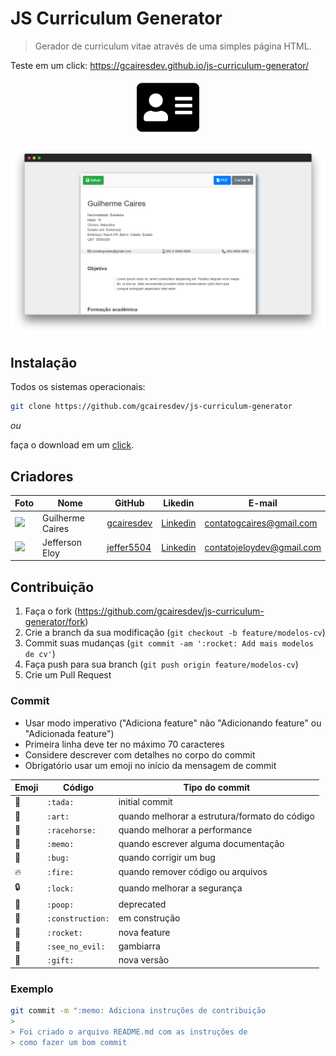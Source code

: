 # JS Curriculum Generator
> Gerador de curriculum vitae através de uma simples página HTML. 

Teste em um click: https://gcairesdev.github.io/js-curriculum-generator/ 

<p align="center">
    <img src="img/cv-icon.svg" width="100px">
</p>

![](img/js-curriculum-generator.png)

## Instalação

Todos os sistemas operacionais:

```sh
git clone https://github.com/gcairesdev/js-curriculum-generator
```

_ou_

faça o download em um <a href="https://github.com/gcairesdev/js-curriculum-generator/archive/master.zip" target="_blank">click</a>.

## Criadores

Foto | Nome | GitHub | Likedin | E-mail
---- | ---- | ------ | ------- | ------
<img src="https://avatars1.githubusercontent.com/u/54117888?s=460&u=aa7d6143c4e1fdab1ffa6e5fd5ebfe64572f2eae&v=4" width="100px"> | Guilherme Caires | [gcairesdev](https://github.com/gcairesdev) | [Linkedin](https://linkedin/in/guilherme-caires/) | contatogcaires@gmail.com
<img src="https://avatars2.githubusercontent.com/u/56545903?s=400&u=7445f50f4a7c02a76fef37d74a1f84b2bf2c7109&v=4" width="100px"> | Jefferson Eloy | [jeffer5504](https://github.com/jeff5504) | [Linkedin](https://linkedin/in/jefferson-eloy-6321a81a8/) | contatojeloydev@gmail.com

## Contribuição

1. Faça o fork (<https://github.com/gcairesdev/js-curriculum-generator/fork>)
2. Crie a branch da sua modificação (`git checkout -b feature/modelos-cv`)
3. Commit suas mudanças (`git commit -am ':rocket: Add mais modelos de cv'`)
4. Faça push para sua branch (`git push origin feature/modelos-cv`)
5. Crie um Pull Request

### Commit 

- Usar modo imperativo ("Adiciona feature" não "Adicionando feature" ou "Adicionada feature")
- Primeira linha deve ter no máximo 70 caracteres
- Considere descrever com detalhes no corpo do commit
- Obrigatório usar um emoji no início da mensagem de commit

Emoji | Código | Tipo do commit
------------ | ------------- | -------------
:tada: | `:tada:` | initial commit
:art: | `:art:` | quando melhorar a estrutura/formato do código
:racehorse: | `:racehorse:` | quando melhorar a performance
:memo: | `:memo:` | quando escrever alguma documentação
:bug: | `:bug:` | quando corrigir um bug
:fire: | `:fire:` | quando remover código ou arquivos
:lock: | `:lock:` | quando melhorar a segurança
:poop: | `:poop:` | deprecated
:construction: | `:construction:` | em construção
:rocket: | `:rocket:` | nova feature
:see_no_evil: | `:see_no_evil:` | gambiarra
:gift: | `:gift:` | nova versão 

### Exemplo
```bash
git commit -m ":memo: Adiciona instruções de contribuição
>
> Foi criado o arquivo README.md com as instruções de
> como fazer um bom commit
``` 